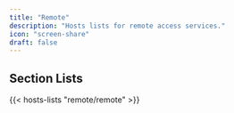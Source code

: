 ```yaml
---
title: "Remote"
description: "Hosts lists for remote access services."
icon: "screen-share"
draft: false
---
```


## Section Lists

{{< hosts-lists "remote/remote" >}}
